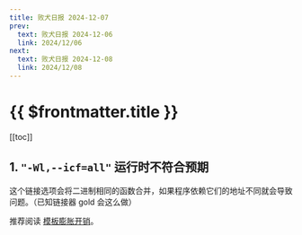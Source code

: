 ```yaml
---
title: 败犬日报 2024-12-07
prev:
  text: 败犬日报 2024-12-06
  link: 2024/12/06
next:
  text: 败犬日报 2024-12-08
  link: 2024/12/08
---
```


# {{ $frontmatter.title }}

[[toc]]

## 1. `"-Wl,--icf=all"` 运行时不符合预期

这个链接选项会将二进制相同的函数合并，如果程序依赖它们的地址不同就会导致问题。（已知链接器 gold 会这么做）

推荐阅读 [模板膨胀开销](https://ykiko.me/zh-cn/articles/686296374/#%E7%9C%9F%E6%AD%A3%E7%9A%84%E6%A8%A1%E6%9D%BF%E8%86%A8%E8%83%80%E5%BC%80%E9%94%80)。
